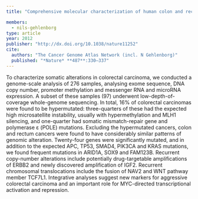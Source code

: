 ```yaml
---
title: "Comprehensive molecular characterization of human colon and rectal cancer"

members:
  - nils-gehlenborg
type: article
year: 2012
publisher: "http://dx.doi.org/10.1038/nature11252"
cite:
  authors: "The Cancer Genome Atlas Network (incl. N Gehlenborg)"
  published: "*Nature* **487**:330–337"
---
```

To characterize somatic alterations in colorectal carcinoma, we conducted a genome-scale analysis of 276 samples, analysing exome sequence, DNA copy number, promoter methylation and messenger RNA and microRNA expression. A subset of these samples (97) underwent low-depth-of-coverage whole-genome sequencing. In total, 16% of colorectal carcinomas were found to be hypermutated: three-quarters of these had the expected high microsatellite instability, usually with hypermethylation and MLH1 silencing, and one-quarter had somatic mismatch-repair gene and polymerase ε (POLE) mutations. Excluding the hypermutated cancers, colon and rectum cancers were found to have considerably similar patterns of genomic alteration. Twenty-four genes were significantly mutated, and in addition to the expected APC, TP53, SMAD4, PIK3CA and KRAS mutations, we found frequent mutations in ARID1A, SOX9 and FAM123B. Recurrent copy-number alterations include potentially drug-targetable amplifications of ERBB2 and newly discovered amplification of IGF2. Recurrent chromosomal translocations include the fusion of NAV2 and WNT pathway member TCF7L1. Integrative analyses suggest new markers for aggressive colorectal carcinoma and an important role for MYC-directed transcriptional activation and repression.